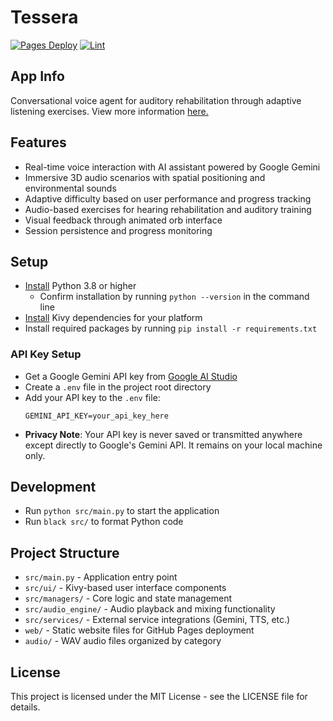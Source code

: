 # Tessera

[![Pages Deploy](https://github.com/shuklabhay/tessera/actions/workflows/deploy.yml/badge.svg)](https://github.com/shuklabhay/tessera/actions/workflows/deploy.yml)
[![Lint](https://github.com/shuklabhay/tessera/actions/workflows/lint_py.yml/badge.svg)](https://github.com/shuklabhay/tessera/actions/workflows/lint_py.yml)

## App Info

Conversational voice agent for auditory rehabilitation through adaptive listening exercises. View more information [here.](https://shuklabhay.github.io/tessera/)

## Features

- Real-time voice interaction with AI assistant powered by Google Gemini
- Immersive 3D audio scenarios with spatial positioning and environmental sounds
- Adaptive difficulty based on user performance and progress tracking
- Audio-based exercises for hearing rehabilitation and auditory training
- Visual feedback through animated orb interface
- Session persistence and progress monitoring

## Setup

- [Install](https://www.python.org/downloads/) Python 3.8 or higher
  - Confirm installation by running `python --version` in the command line
- [Install](https://github.com/kivy/kivy#installation) Kivy dependencies for your platform
- Install required packages by running `pip install -r requirements.txt`

### API Key Setup

- Get a Google Gemini API key from [Google AI Studio](https://aistudio.google.com/u/1/apikey)
- Create a `.env` file in the project root directory
- Add your API key to the `.env` file:
  ```
  GEMINI_API_KEY=your_api_key_here
  ```
- **Privacy Note**: Your API key is never saved or transmitted anywhere except directly to Google's Gemini API. It remains on your local machine only.

## Development

- Run `python src/main.py` to start the application
- Run `black src/` to format Python code

## Project Structure

- `src/main.py` - Application entry point
- `src/ui/` - Kivy-based user interface components
- `src/managers/` - Core logic and state management
- `src/audio_engine/` - Audio playback and mixing functionality
- `src/services/` - External service integrations (Gemini, TTS, etc.)
- `web/` - Static website files for GitHub Pages deployment
- `audio/` - WAV audio files organized by category

## License

This project is licensed under the MIT License - see the LICENSE file for details.
